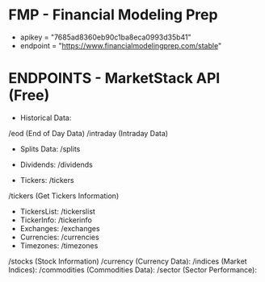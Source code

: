 # FMP - Financial Modeling Prep
- apikey = "7685ad8360eb90c1ba8eca0993d35b41"
- endpoint = "https://www.financialmodelingprep.com/stable"








# ENDPOINTS - MarketStack API (Free)
- Historical Data:

/eod (End of Day Data)
/intraday (Intraday Data)

- Splits Data: /splits


- Dividends: /dividends
- Tickers: /tickers

/tickers (Get Tickers Information)

- TickersList: /tickerslist
- TickerInfo: /tickerinfo
- Exchanges: /exchanges
- Currencies: /currencies
- Timezones: /timezones





/stocks (Stock Information)
/currency (Currency Data):
/indices (Market Indices):
/commodities (Commodities Data):
/sector (Sector Performance):